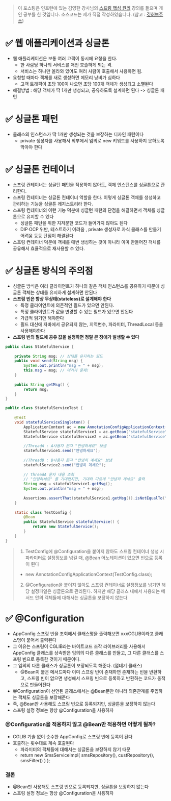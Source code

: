 > 이 포스팅은 인프런에 있는 김영한 강사님의 [스프링 핵심 원리](https://www.inflearn.com/course/%EC%8A%A4%ED%94%84%EB%A7%81-%ED%95%B5%EC%8B%AC-%EC%9B%90%EB%A6%AC-%EA%B8%B0%EB%B3%B8%ED%8E%B8) 강의를 들으며 개인 공부를 한 것입니다. 
> 소스코드는 제가 직접 작성하였습니다. (참고 : [깃허브주소](https://github.com/Jisu-Shin/jisutudy))
# ✅ 웹 애플리케이션과 싱글톤
- 웹 애플리케이션은 보통 여러 고객이 동시에 요청을 한다.
	- 한 사람당 하나의 서비스를 매번 호출하게 되는 격.
	- 서비스는 하나만 올라와 있어도 여러 사람이 호출해서 사용하면 됨.
- 요청할 때마다 객체를 새로 생성하면 메모리 낭비가 심하다
	- 고객 트래픽이 초당 100이 나오면 초당 100개 객체가 생성되고 소멸된다
- 해결방법 : 해당 객체가 딱 1개만 생성되고, 공유하도록 설계하면 된다 -> 싱글톤 패턴

# ✅ 싱글톤 패턴
- 클래스의 인스턴스가 딱 1개만 생성되는 것을 보장하는 디자인 패턴이다
	- private 생성자를 사용해서 외부에서 임의로 new 키워드를 사용하지 못하도록 막아야 한다

# ✅ 싱글톤 컨테이너
- 스프링 컨테이너는 싱글턴 패턴을 적용하지 않아도, 객체 인스턴스를 싱글톤으로 관리한다.
- 스프링 컨테이너는 싱글톤 컨테이너 역할을 한다. 이렇게 싱글톤 객체를 생성하고 관리하는 기능을 싱글톤 레지스트리라 한다.
- 스프링 컨테이너의 이런 기능 덕분에 싱글턴 패턴의 단점을 해결하면서 객체를 싱글톤으로 유지할 수 있다
	- 싱글톤 패턴을 위한 지저분한 코드가 들어가지 않아도 된다
	- DIP∙OCP 위반,  테스트하기 어려움 , private 생성자로 자식 클래스를 만들기 어려움 등등 단점이 해결된다
- 스프링 컨테이너 덕분에 객체를 매번 생성하는 것이 아니라 이미 만들어진 객체를 공유해서 효율적으로 재사용할 수 있다.

# ✅ 싱글톤 방식의 주의점
- 싱글톤 방식은 여러 클라이언트가 하나의 같은 객체 인스턴스를 공유하기 때문에 싱글톤 객체는 상태를 유지하게 설계하면 안된다
- **스프링 빈은 항상 무상태(stateless)로 설계해야 한다**
	- 특정 클라이언트에 의존적인 필드가 있으면 안된다.
	- 특정 클라이언트가 값을 변경할 수 있는 필드가 있으면 안된다
	- 가급적 읽기만 해야한다
	- 필드 대신에 자바에서 공유되지 않는, 지역변수, 파라미터, ThreadLocal 등을 사용해야한다
- **스프링 빈의 필드에 공유 값을 설정하면 정말 큰 장애가 발생할 수 있다**


```java
public class StatefulService {  
  
    private String msg; // 상태를 유지하는 필드  
    public void send(String msg) {  
        System.out.println("msg = " + msg);  
        this.msg = msg; // 여기가 문제!  
    }  
  
    public String getMsg() {  
        return msg;  
    }  
}
```

```java
public class StatefulServiceTest {  
  
    @Test  
    void statefulServiceSingleton() {  
        ApplicationContext ac = new AnnotationConfigApplicationContext(TestConfig.class);  
        StatefulService statefulService1 = ac.getBean("statefulService", StatefulService.class);  
        StatefulService statefulService2 = ac.getBean("statefulService", StatefulService.class);  
  
        //ThreadA : A사용자 문자 "안녕하세요" 보냄  
        statefulService1.send("안녕하세요");  
  
        //ThreadB : B사용자 문자 "안녕히 계세요" 보냄  
        statefulService2.send("안녕히 계세요");  
  
        // ThreadA 문자 내용 조회  
        // "안녕하세요" 를 기대했지만, 기대와 다르게 "안녕히 계세요" 출력  
        String msg = statefulService1.getMsg();  
        System.out.println("msg = " + msg);  
  
        Assertions.assertThat(statefulService1.getMsg()).isNotEqualTo("안녕하세요");  
    }  
  
    static class TestConfig {  
        @Bean  
        public StatefulService statefulService() {  
            return new StatefulService();  
        }  
    }  
}
```

> 1. TestConfig에 @Configuration을 붙이지 않아도 스프링 컨테이너 생성 시 파라미터로 설정정보를 넘길 때, @Bean 어노테이션이 있으면 빈으로 등록이 된다
> 	- new AnnotationConfigApplicationContext(TestConfig.class);  
> 2. @Configuration을 붙이지 않아도 스프링 컨테이너로 설정정보를 넘기면 해당 설정파일은 싱글톤으로 관리된다. 하지만 해당 클래스 내에서 사용되는 메서드 안의 객체들에 대해서는 싱글톤을 보장하지 않는다


# ✅  @Configuration
- AppConfig 스프링 빈을 조회해서 클래스명을 출력해보면 xxxCGLIB이라고 클래스명이 붙어서 출력된다
- 그 이유는 스프링이 CGLIB라는 바이트코드 조작 라이브러리를 사용해서 AppConfig 클래스를 상속받은 임의의 다른 클래스를 만들고, 그 다른 클래스를 스프링 빈으로 등록한 것이기 때문이다.
- 그 임의의 다른 클래스가 싱글톤이 보장되도록 해준다. (껍데기 클래스)
	- @Bean이 붙은 메서드마다 이미 스프링 빈이 존재하면 존재하는 빈을 반환하고, 스프링 빈이 없으면 생성해서 스프링 빈으로 등록하고 반환하는 코드가 동적으로 만들어진다
- @Configuration이 선언된 클래스에서는 @Bean뿐만 아니라 의존관계를 주입하는 객체도 싱글톤을 보장해준다
- 즉, @Bean만 사용해도 스프링 빈으로 등록되지만, 싱글톤을 보장하지 않는다
- 스프링 설정 정보는 항상 @Configuration을 사용하자

### @Configuration을 적용하지 않고 @Bean만 적용하면 어떻게 될까?
- CGLIB 기술 없이 순수한 AppConfig로 스프링 빈에 등록이 된다
- 호출하는 횟수대로 계속 호출된다
	- 파라미터의 객체들에 대해서는 싱글톤을 보장하지 않기 때문
	- return new SmsServiceImpl( smsRepository(),  custRepository(),  smsFilter()  )
);

### 결론
- @Bean만 사용해도 스프링 빈으로 등록되지만, 싱글톤을 보장하지 않는다
- 스프링 설정 정보는 항상 @Configuration을 사용하자
